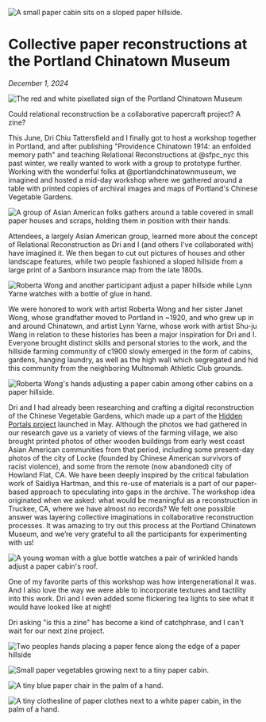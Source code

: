 ![A small paper cabin sits on a sloped paper hillside.](cabin.jpg)

# Collective paper reconstructions at the Portland Chinatown Museum

_December 1, 2024_

![The red and white pixellated sign of the Portland Chinatown Museum](pcm.jpg)
 
Could relational reconstruction be a collaborative papercraft project? A zine?

This June, Dri Chiu Tattersfield and I finally got to host a workshop together in Portland, and after publishing "Providence Chinatown 1914: an enfolded memory path" and teaching Relational Reconstructions at @sfpc_nyc this past winter, we really wanted to work with a group to prototype further. Working with the wonderful folks at @portlandchinatownmuseum, we imagined and hosted a mid-day workshop where we gathered around a table with printed copies of archival images and maps of Portland's Chinese Vegetable Gardens. 

![A group of Asian American folks gathers around a table covered in small paper houses and scraps, holding them in position with their hands.](gathering.jpg)

Attendees, a largely Asian American group, learned more about the concept of Relational Reconstruction as Dri and I (and others I've collaborated with) have imagined it. We then began to cut out pictures of houses and other landscape features, while two people fashioned a sloped hillside from a large print of a Sanborn insurance map from the late 1800s. 

![Roberta Wong and another participant adjust a paper hillside while Lynn Yarne watches with a bottle of glue in hand.](terrain.jpg)

We were honored to work with artist Roberta Wong and her sister Janet Wong, whose grandfather moved to Portland in ~1920, and who grew up in and around Chinatown, and artist Lynn Yarne, whose work with artist Shu-ju Wang in relation to these histories has been a major inspiration for Dri and I. Everyone brought distinct skills and personal stories to the work, and the hillside farming community of c1900 slowly emerged in the form of cabins, gardens, hanging laundry, as well as the high wall which segregated and hid this community from the neighboring Multnomah Athletic Club grounds. 

![Roberta Wong's hands adjusting a paper cabin among other cabins on a paper hillside.](roberta.jpg)

Dri and I had already been researching and crafting a digital reconstruction of the Chinese Vegetable Gardens, which made up a part of the [Hidden Portals project]() launched in May. Although the photos we had gathered in our research gave us a variety of views of the farming village, we also brought printed photos of other wooden buildings from early west coast Asian American communities from that period, including some present-day photos of the city of Locke (founded by Chinese American survivors of racist violence), and some from the remote (now abandoned) city of Howland Flat, CA. We have been deeply inspired by the critical fabulation work of Saidiya Hartman, and this re-use of materials is a part of our paper-based approach to speculating into gaps in the archive. The workshop idea originated when we asked: what would be meaningful as a reconstruction in Truckee, CA, where we have almost no records? We felt one possible answer was layering collective imaginations in collaborative reconstruction processes. It was amazing to try out this process at the Portland Chinatown Museum, and we’re very grateful to all the participants for experimenting with us! 

![A young woman with a glue bottle watches a pair of wrinkled hands adjust a paper cabin's roof.](glueing.jpg)

One of my favorite parts of this workshop was how intergenerational it was. And I also love the way we were able to incorporate textures and tactility into this work. Dri and I even added some flickering tea lights to see what it would have looked like at night! 

Dri asking "is this a zine" has become a kind of catchphrase, and I can't wait for our next zine project. 

![Two peoples hands placing a paper fence along the edge of a paper hillside](hands.jpg)

![Small paper vegetables growing next to a tiny paper cabin.](farm.jpg)

![A tiny blue paper chair in the palm of a hand.](chair.jpg)

![A tiny clothesline of paper clothes next to a white paper cabin, in the palm of a hand.](clothes.jpg)
